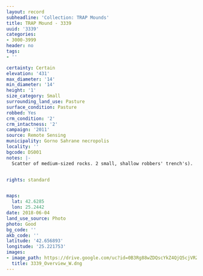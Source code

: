 ```yaml
---
layout: record
subheadline: 'Collection: TRAP Mounds'
title: TRAP Mound - 3339
uuid: '3339'
categories:
- 3000-3999
header: no
tags:
- ''

certainty: Certain
elevation: '431'
max_diameter: '14'
min_diameter: '14'
height: '1'
size_category: Small
surrounding_land_use: Pasture
surface_condition: Pasture
robbed: Yes
crm_condition: '2'
crm_intactness: '2'
campaign: '2011'
source: Remote Sensing
municipality: Gorno Sahrane necropolis
locality: ''
bgcode: DS001
notes: |-
  Scatter of medium-sized rocks. 2 small, shallow robbers' trench's).


rights: standard


maps:
  lat: 42.6285
  lon: 25.2442
date: 2018-06-04
land_use_source: Photo
photo: Good
bg_code: ''
akb_code: ''
latitude: '42.656893'
longitude: '25.221753'
images:
- image_path: https://drive.google.com/uc?id=0B3Rg88wZDQscYkZ4QjQ5cjVRZW8
  title: 3339_Overview_W.dng
---
```

